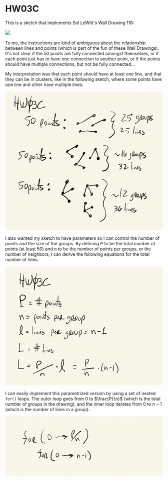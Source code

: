 # HW03C

This is a sketch that implements Sol LeWitt's Wall Drawing 118:

![](https://dm-gy-6063-2023f-d.github.io/assets/homework/03/lewitt-instruction-00.jpg)

To me, the instructions are kind of ambiguous about the relationship between lines and points (which is part of the fun of these Wall Drawings). It's not clear if the 50 points are fully connected amongst themselves, or if each point just has to have one connection to another point, or if the points should have multiple connections, but not be fully connected...

My interpretation was that each point should have at least one line, and that they can be in clusters, like in the following sketch, where some points have one line and other have multiple lines:

![](./imgs/HW03C_00.jpg)

I also wanted my sketch to have parameters so I can control the number of points and the size of the groups. By defining $P$ to be the total number of points (at least 50) and $n$ to be the number of points per groups, or the number of neighbors, I can derive the following equations for the total number of lines:

![](./imgs/HW03C_01.jpg)

I can easily implement this parametrized version by using a set of nested ```for()``` loops. The outer loop goes from $0$ to $\frac{P}{n}$ (which is the total number of groups in the drawing), and the inner loop iterates from $0$ to $n - 1$ (which is the number of lines in a group):

![](./imgs/HW03C_02.jpg)
